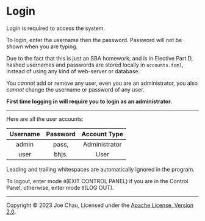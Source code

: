 # Login


Login is required to access the system.

To login, enter the username then the password.
Password will not be shown when you are typing.

Due to the fact that this is just an SBA homework, and is in Elective Part D,
hashed usernames and passwords are stored locally in `accounts.toml`, 
instead of using any kind of web-server or database.

You *cannot* add or remove any user, even you are an administrator,
you also *cannot* change the username or password of any user.

**First time logging in will require you to login as an administrator.**

---

Here are all the user accounts:

| Username | Password | Account Type  |
|:--------:|:--------:|:-------------:|
|  admin   |  pass,   | Administrator |
|   user   |  bhjs.   |     User      |

Leading and trailing whitespaces are automatically ignored in the program.

To logout, enter mode `0`(EXIT CONTROL PANEL) if you are in the Control Panel, otherwise,
enter mode `0`(LOG OUT).


---

Copyright © 2023 Joe Chau, Licensed under the 
<a href="https://www.apache.org/licenses/LICENSE-2.0" target="_blank">Apache License, Version 2.0</a>.